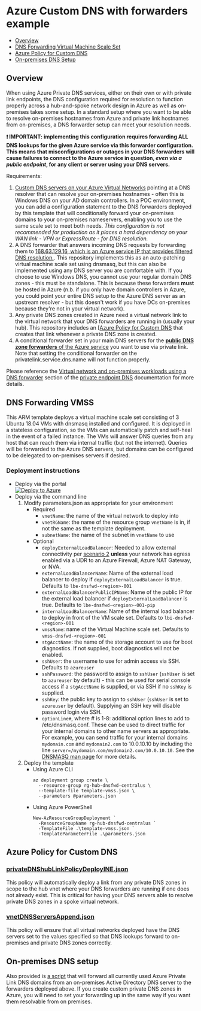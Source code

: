 # Azure Custom DNS with forwarders example

- [Overview](#overview)
- [DNS Forwarding Virtual Machine Scale Set](#dns-forwarding-vmss)
- [Azure Policy for Custom DNS](#azure-policy-for-custom-dns)
- [On-premises DNS Setup](#on-premises-dns-setup)

## Overview

When using Azure Private DNS services, either on their own or with private link endpoints, the DNS configuration required for resolution to function properly across a hub-and-spoke network design in Azure as well as on-premises takes some setup. In a standard setup where you want to be able to resolve on-premises hostnames from Azure and private link hostnames from on-premises, a DNS forwarder setup can meet your resolution needs.

**❗ IMPORTANT: implementing this configuration requires forwarding ALL DNS lookups for the given Azure service via this forwarder configuration. This means that misconfigurations or outages in your DNS forwarders will cause failures to connect to the Azure service in question, *even via a public endpoint*, for any client or server using your DNS servers.**

Requirements:
1. [Custom DNS servers on your Azure Virtual Networks](https://docs.microsoft.com/en-us/azure/virtual-network/virtual-networks-name-resolution-for-vms-and-role-instances#name-resolution-that-uses-your-own-dns-server) pointing at a DNS resolver that can resolve your on-premises hostnames - often this is Windows DNS on your AD domain controllers. In a POC environment, you can add a configuration statement to the DNS forwarders deployed by this template that will conditionally forward your on-premises domains to your on-premises nameservers, enabling you to use the same scale set to meet both needs. *This configuration is not recommended for production as it places a hard dependency on your WAN link - VPN or ExpressRoute - for DNS resolution.*
2. A DNS forwarder that answers incoming DNS requests by forwarding them to [168.63.129.16, which is an Azure service IP that provides filtered DNS resolution.](https://docs.microsoft.com/en-us/archive/blogs/mast/what-is-the-ip-address-168-63-129-16). This repository implements this as an auto-patching virtual machine scale set using dnsmasq, but this can also be implemented using any DNS server you are comfortable with. If you choose to use Windows DNS, you cannot use your regular domain DNS zones - this must be standalone. This is because these forwarders **must** be hosted in Azure (n.b. if you only have domain controllers in Azure, you could point your entire DNS setup to the Azure DNS server as an upstream resolver - but this doesn't work if you have DCs on-premises because they're not in your virtual network).
3. Any private DNS zones created in Azure need a virtual network link to the virtual network that your DNS forwarders are running in (usually your hub). This repository includes an [[Azure Policy for Custom DNS](#azure-policy-for-custom-dns) that creates that link whenever a private DNS zone is created.
4. A conditional forwarder set in your main DNS servers for the [**public DNS zone forwarders** of the Azure service](https://docs.microsoft.com/en-us/azure/private-link/private-endpoint-dns#azure-services-dns-zone-configuration) you want to use via private link. Note that setting the conditional forwarder on the privatelink.service.dns.name will not function properly.

Please reference the [Virtual network and on-premises workloads using a DNS forwarder](https://docs.microsoft.com/en-us/azure/private-link/private-endpoint-dns#virtual-network-and-on-premises-workloads-using-a-dns-forwarder) section of the [private endpoint DNS](https://docs.microsoft.com/en-us/azure/private-link/private-endpoint-dns) documentation for more details.

## DNS Forwarding VMSS
This ARM template deploys a virtual machine scale set consisting of 3 Ubuntu 18.04 VMs with dnsmasq installed and configured. It is deployed in a stateless configuration, so the VMs can automatically patch and self-heal in the event of a failed instance. The VMs will answer DNS queries from any host that can reach them via internal traffic (but not the internet). Queries will be forwarded to the Azure DNS servers, but domains can be configured to be delegated to on-premises servers if desired.

### Deployment instructions
- Deploy via the portal<br>
  [![Deploy to Azure](https://aka.ms/deploytoazurebutton)](https://portal.azure.com/#create/Microsoft.Template/uri/https%3A%2F%2Fraw.githubusercontent.com%2Fphealy%2Fazure-custom-dns%2Fmaster%2Fvmss-dnsfwd%2Ftemplate-vmss.json)
- Deploy via the command line
  1. Modify parameters.json as appropriate for your environment
      - Required
        - `vnetName`: the name of the virtual network to deploy into
        - `vnetRGName`: the name of the resource group `vnetName` is in, if not the same as the template deployment.
        - `subnetName`: the name of the subnet in `vnetName` to use
      - Optional
        - `deployExternalLoadBalancer`: Needed to allow external connectivity per [scenario 2](https://docs.microsoft.com/en-us/azure/load-balancer/load-balancer-outbound-connections) **unless** your network has egress enabled via a UDR to an Azure Firewall, Azure NAT Gateway, or NVA.
        - `externalLoadBalancerName`: Name of the external load balancer to deploy if `deployExternalLoadBalancer` is true. Defaults to `lbe-dnsfwd-<region>-001`
        - `externalLoadBalancerPublicIPName`: Name of the public IP for the external load balancer if `deployExternalLoadBalancer` is true. Defaults to `lbe-dnsfwd-<region>-001-pip`
        - `internalLoadBalancerName`: Name of the internal load balancer to deploy in front of the VM scale set. Defaults to `lbi-dnsfwd-<region>-001`
        - `vmssName`: name of the Virtual Machine scale set. Defaults to `vmss-dnsfwd-<region>-001`
        - `stgAcctName`: the name of the storage account to use for boot diagnostics. If not supplied, boot diagnostics will not be enabled.
        - `sshUser`: the username to use for admin access via SSH. Defaults to `azureuser`
        - `sshPassword`: the password to assign to `sshUser` (`sshUser` is set to `azureuser` by default) - this can be used for serial console access if a `stgAcctName` is supplied, or via SSH if no `sshKey` is supplied.
        - `sshKey`: the public key to assign to `sshUser` (`sshUser` is set to `azureuser` by default). Supplying an SSH key will disable password login via SSH.
        - `optionLine#`, where # is 1-8: additional option lines to add to /etc/dnsmasq.conf. These can be used to direct traffic for your internal domains to other name servers as appropriate. For example, you can send traffic for your internal domains `mydomain.com` and `mydomain2.com` to 10.0.10.10 by including the line `server=/mydomain.com/mydomain2.com/10.0.10.10`. See the [DNSMASQ man page](http://www.thekelleys.org.uk/dnsmasq/docs/dnsmasq-man.html) for more details.
  1. Deploy the template
      - Using Azure CLI
        <pre><code>az deployment group create \
          --resource-group rg-hub-dnsfwd-centralus \
          --template-file template-vmss.json \
          --parameters @parameters.json</code></pre>
      - Using Azure PowerShell
        <pre><code>New-AzResourceGroupDeployment `
          -ResourceGroupName rg-hub-dnsfwd-centralus `
          -TemplateFile .\template-vmss.json `
          -TemplateParameterFile .\parameters.json</code></pre>

## Azure Policy for Custom DNS

### [privateDNShubLinkPolicyDeployINE.json](azure-policy/privateDNShubLinkPolicyDeployINE.json)
This policy will automatically deploy a link from any private DNS zones in scope to the hub vnet where your DNS forwarders are running if one does not already exist. This is critical for having your DNS servers able to resolve private DNS zones in a spoke virtual network.

### [vnetDNSServersAppend.json](azure-policy/vnetDNSServersAppend.json)
This policy will ensure that all virtual networks deployed have the DNS servers set to the values specified so that DNS lookups forward to on-premises and private DNS zones correctly.

## On-premises DNS setup

Also provided is [a script](ad-dns-script/Add-AzureDNSFowarderZones.ps1) that will forward all currently used Azure Private Link DNS domains from an on-premises Active Directory DNS server to the forwarders deployed above. If you create custom private DNS zones in Azure, you will need to set your forwarding up in the same way if you want them resolvable from on premises.

